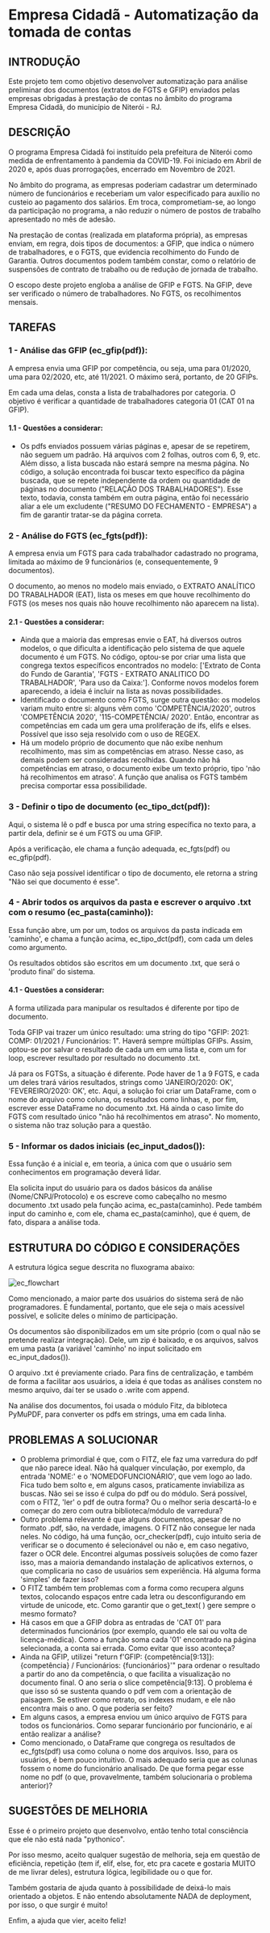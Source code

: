 # Empresa Cidadã - Automatização da tomada de contas
## INTRODUÇÃO

Este projeto tem como objetivo desenvolver automatização para análise preliminar dos documentos (extratos de FGTS e GFIP) enviados pelas empresas obrigadas à prestação de contas no âmbito do programa Empresa Cidadã, do município de Niterói - RJ.

## DESCRIÇÃO

O programa Empresa Cidadã foi instituído pela prefeitura de Niterói como medida de enfrentamento à pandemia da COVID-19. Foi iniciado em Abril de 2020 e, após duas prorrogações, encerrado em Novembro de 2021. 

No âmbito do programa, as empresas poderiam cadastrar um determinado número de funcionários e receberiam um valor especificado para auxílio no custeio ao pagamento dos salários. Em troca, comprometiam-se, ao longo da participação no programa, a não reduzir o número de postos de trabalho apresentado no mês de adesão.

Na prestação de contas (realizada em plataforma própria), as empresas enviam, em regra, dois tipos de documentos: a GFIP, que indica o número de trabalhadores, e o FGTS, que evidencia recolhimento do Fundo de Garantia. Outros documentos podem também constar, como o relatório de suspensões de contrato de trabalho ou de redução de jornada de trabalho. 

O escopo deste projeto engloba a análise de GFIP e FGTS. Na GFIP, deve ser verificado o número de trabalhadores. No FGTS, os recolhimentos mensais.

## TAREFAS

### 1 - Análise das GFIP (ec_gfip(pdf)):

A empresa envia uma GFIP por competência, ou seja, uma para 01/2020, uma para 02/2020, etc, até 11/2021. O máximo será, portanto, de 20 GFIPs.

Em cada uma delas, consta a lista de trabalhadores por categoria. O objetivo é verificar a quantidade de trabalhadores categoria 01 (CAT 01 na GFIP).

#### 1.1 - Questões a considerar:

- Os pdfs enviados possuem várias páginas e, apesar de se repetirem, não seguem um padrão. Há arquivos com 2 folhas, outros com 6, 9, etc. Além disso, a lista buscada não estará sempre na mesma página. No código, a solução encontrada foi buscar texto específico da página buscada, que se repete independente da ordem ou quantidade de páginas no documento ("RELAÇÃO DOS TRABALHADORES"). Esse texto, todavia, consta também em outra página, então foi necessário aliar a ele um excludente ("RESUMO DO FECHAMENTO - EMPRESA") a fim de garantir tratar-se da página correta.

### 2 - Análise do FGTS (ec_fgts(pdf)):

A empresa envia um FGTS para cada trabalhador cadastrado no programa, limitada ao máximo de 9 funcionários (e, consequentemente, 9 documentos).

O documento, ao menos no modelo mais enviado, o EXTRATO ANALÍTICO DO TRABALHADOR (EAT), lista os meses em que houve recolhimento do FGTS (os meses nos quais não houve recolhimento não aparecem na lista).

#### 2.1 - Questões a considerar:

- Ainda que a maioria das empresas envie o EAT, há diversos outros modelos, o que dificulta a identificação pelo sistema de que aquele documento é um FGTS. No código, optou-se por criar uma lista que congrega textos específicos encontrados no modelo: ['Extrato de Conta do Fundo de Garantia', 'FGTS - EXTRATO ANALITICO DO TRABALHADOR', 'Para uso da Caixa:']. Conforme novos modelos forem aparecendo, a ideia é incluir na lista as novas possibilidades.
- Identificado o documento como FGTS, surge outra questão: os modelos variam muito entre si: alguns vêm como 'COMPETÊNCIA/2020', outros 'COMPETÊNCIA 2020', '115-COMPETÊNCIA/ 2020'. Então, encontrar as competências em cada um gera uma proliferação de ifs, elifs e elses. Possível que isso seja resolvido com o uso de REGEX.
- Há um modelo próprio de documento que não exibe nenhum recolhimento, mas sim as competências em atraso. Nesse caso, as demais podem ser consideradas recolhidas. Quando não há competências em atraso, o documento exibe um texto próprio, tipo 'não há recolhimentos em atraso'. A função que analisa os FGTS também precisa comportar essa possibilidade.


### 3 - Definir o tipo de documento (ec_tipo_dct(pdf)):
Aqui, o sistema lê o pdf e busca por uma string específica no texto para, a partir dela, definir se é um FGTS ou uma GFIP.

Após a verificação, ele chama a função adequada, ec_fgts(pdf) ou ec_gfip(pdf).

Caso não seja possível identificar o tipo de documento, ele retorna a string "Não sei que documento é esse".

### 4 - Abrir todos os arquivos da pasta e escrever o arquivo .txt com o resumo (ec_pasta(caminho)):
Essa função abre, um por um, todos os arquivos da pasta indicada em 'caminho', e chama a função acima, ec_tipo_dct(pdf), com cada um deles como argumento.

Os resultados obtidos são escritos em um documento .txt, que será o 'produto final' do sistema.

#### 4.1 - Questões a considerar:
A forma utilizada para manipular os resultados é diferente por tipo de documento.

Toda GFIP vai trazer um único resultado: uma string do tipo "GFIP: 2021: COMP: 01/2021 / Funcionários: 1". Haverá sempre múltiplas GFIPs. 
Assim, optou-se por salvar o resultado de cada um em uma lista e, com um for loop, escrever resultado por resultado no documento .txt.

Já para os FGTSs, a situação é diferente. Pode haver de 1 a 9 FGTS, e cada um deles trará vários resultados, strings como 'JANEIRO/2020: OK', 'FEVEREIRO/2020: OK', etc.
Aqui, a solução foi criar um DataFrame, com o nome do arquivo como coluna, os resultados como linhas, e, por fim, escrever esse DataFrame no documento .txt.
Há ainda o caso limite do FGTS com resultado único "não há recolhimentos em atraso". No momento, o sistema não traz solução para a questão.

### 5 - Informar os dados iniciais (ec_input_dados()):
Essa função é a inicial e, em teoria, a única com que o usuário sem conhecimentos em programação deverá lidar.

Ela solicita input do usuário para os dados básicos da análise (Nome/CNPJ/Protocolo) e os escreve como cabeçalho no mesmo documento .txt usado pela função acima, ec_pasta(caminho).
Pede também input do caminho e, com ele, chama ec_pasta(caminho), que é quem, de fato, dispara a análise toda.

## ESTRUTURA DO CÓDIGO E CONSIDERAÇÕES
A estrutura lógica segue descrita no fluxograma abaixo:

![ec_flowchart](https://user-images.githubusercontent.com/97795826/196517370-4e61a23a-4759-4d23-acda-11194f42d8aa.jpg)

Como mencionado, a maior parte dos usuários do sistema será de não programadores. É fundamental, portanto, que ele seja o mais acessível possível, e solicite deles o mínimo de participação.

Os documentos são disponibilizados em um site próprio (com o qual não se pretende realizar integração). Dele, um zip é baixado, e os arquivos, salvos em uma pasta (a variável 'caminho' no input solicitado em ec_input_dados()).

O arquivo .txt é previamente criado. Para fins de centralização, e também de forma a facilitar aos usuários, a ideia é que todas as análises constem no mesmo arquivo, daí ter se usado o .write com append.

Na análise dos documentos, foi usada o módulo Fitz, da bibloteca PyMuPDF, para converter os pdfs em strings, uma em cada linha.

## PROBLEMAS A SOLUCIONAR

- O problema primordial é que, com o FITZ, ele faz uma varredura do pdf que não parece ideal. Não há qualquer vinculação, por exemplo, da entrada 'NOME:' e o 'NOMEDOFUNCIONÁRIO', que vem logo ao lado. Fica tudo bem solto e, em alguns casos, praticamente inviabiliza as buscas. Não sei se isso é culpa do pdf ou do módulo. Será possível, com o FITZ, 'ler' o pdf de outra forma? Ou o melhor seria descartá-lo e começar do zero com outra biblioteca/módulo de varredura?
- Outro problema relevante é que alguns documentos, apesar de no formato .pdf, são, na verdade, imagens. O FITZ não consegue ler nada neles. No código, há uma função, ocr_checker(pdf), cujo intuito seria de verificar se o documento é selecionável ou não e, em caso negativo, fazer o OCR dele. Encontrei algumas possíveis soluções de como fazer isso, mas a maioria demandando instalação de aplicativos externos, o que complicaria no caso de usuários sem experiência. Há alguma forma 'simples' de fazer isso?
- O FITZ também tem problemas com a forma como recupera alguns textos, colocando espaços entre cada letra ou desconfigurando em virtude de unicode, etc. Como garantir que o get_text( ) gere sempre o mesmo formato?
- Há casos em que a GFIP dobra as entradas de 'CAT 01' para determinados funcionários (por exemplo, quando ele sai ou volta de licença-médica). Como a função soma cada '01' encontrado na página selecionada, a conta sai errada. Como evitar que isso aconteça?
- Ainda na GFIP, utilizei "return f'GFIP: {competência[9:13]}: {competência} / Funcionários: {funcionários}'" para ordenar o resultado a partir do ano da competência, o que facilita a visualização no documento final. O ano seria o slice competência[9:13]. O problema é que isso só se sustenta quando o pdf vem com a orientação de paisagem. Se estiver como retrato, os indexes mudam, e ele não encontra mais o ano. O que poderia ser feito?
- Em alguns casos, a empresa enviou um único arquivo de FGTS para todos os funcionários. Como separar funcionário por funcionário, e aí então realizar a análise?
- Como mencionado, o DataFrame que congrega os resultados de ec_fgts(pdf) usa como coluna o nome dos arquivos. Isso, para os usuários, é bem pouco intuitivo. O mais adequado seria que as colunas fossem o nome do funcionário analisado. De que forma pegar esse nome no pdf (o que, provavelmente, também solucionaria o problema anterior)?

## SUGESTÕES DE MELHORIA
Esse é o primeiro projeto que desenvolvo, então tenho total consciência que ele não está nada "pythonico". 

Por isso mesmo, aceito qualquer sugestão de melhoria, seja em questão de eficiência, repetição (tem if, elif, else, for, etc pra cacete e gostaria MUITO de me livrar deles), estrutura lógica, legibilidade ou o que for.

Também gostaria de ajuda quanto à possibilidade de deixá-lo mais orientado a objetos. E não entendo absolutamente NADA de deployment, por isso, o que surgir é muito!

Enfim, a ajuda que vier, aceito feliz!
